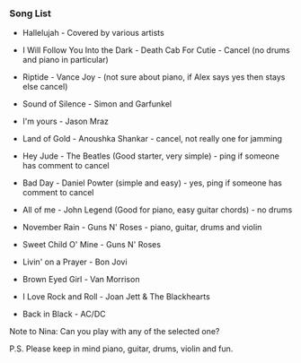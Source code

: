 ### Song List

- Hallelujah - Covered by various artists 
- I Will Follow You Into the Dark - Death Cab For Cutie - Cancel (no drums and piano in particular)
- Riptide - Vance Joy - (not sure about piano, if Alex says yes then stays else cancel)
- Sound of Silence - Simon and Garfunkel
- I'm yours - Jason Mraz
- Land of Gold - Anoushka Shankar - cancel, not really one for jamming
- Hey Jude - The Beatles (Good starter, very simple) - ping if someone has comment to cancel
- Bad Day - Daniel Powter (simple and easy) - yes, ping if someone has comment to cancel
- All of me - John Legend (Good for piano, easy guitar chords) - no drums
- November Rain - Guns N' Roses - piano, guitar, drums and violin

- Sweet Child O' Mine - Guns N' Roses
- Livin' on a Prayer - Bon Jovi
- Brown Eyed Girl - Van Morrison
- I Love Rock and Roll - Joan Jett & The Blackhearts
- Back in Black - AC/DC

Note to Nina: Can you play with any of the selected one?

P.S. Please keep in mind piano, guitar, drums, violin and fun.
